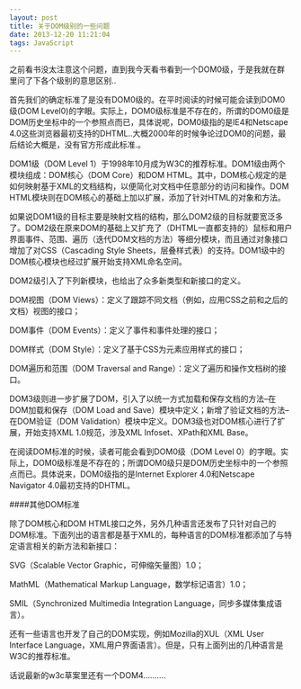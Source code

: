 ```yaml
---
layout: post
title: 关于DOM级别的一些问题
date: 2013-12-20 11:21:04
tags: JavaScript
---
```


之前看书没太注意这个问题，直到我今天看书看到一个DOM0级，于是我就在群里问了下各个级别的意思区别..

首先我们的确定标准了是没有DOM0级的。在平时阅读的时候可能会读到DOM0级(DOM Level0)的字眼。实际上，DOM0级标准是不存在的，所谓的DOM0级是DOM历史坐标中的一个参照点而已，具体说呢，DOM0级指的是IE4和Netscape 4.0这些浏览器最初支持的DHTML..大概2000年的时候争论过DOM0的问题，最后结论大概是，没有官方形成此标准.。

DOM1级（DOM Level 1）于1998年10月成为W3C的推荐标准。DOM1级由两个模块组成：DOM核心（DOM Core）和DOM HTML。其中，DOM核心规定的是如何映射基于XML的文档结构，以便简化对文档中任意部分的访问和操作。DOM HTML模块则在DOM核心的基础上加以扩展，添加了针对HTML的对象和方法。

如果说DOM1级的目标主要是映射文档的结构，那么DOM2级的目标就要宽泛多了。DOM2级在原来DOM的基础上又扩充了（DHTML一直都支持的）鼠标和用户界面事件、范围、遍历（迭代DOM文档的方法）等细分模块，而且通过对象接口增加了对CSS（Cascading Style Sheets，层叠样式表）的支持。DOM1级中的DOM核心模块也经过扩展开始支持XML命名空间。

DOM2级引入了下列新模块，也给出了众多新类型和新接口的定义。

DOM视图（DOM Views）：定义了跟踪不同文档（例如，应用CSS之前和之后的文档）视图的接口；

DOM事件（DOM Events）：定义了事件和事件处理的接口；

DOM样式（DOM Style）：定义了基于CSS为元素应用样式的接口；

DOM遍历和范围（DOM Traversal and Range）：定义了遍历和操作文档树的接口。

DOM3级则进一步扩展了DOM，引入了以统一方式加载和保存文档的方法–在DOM加载和保存（DOM Load and Save）模块中定义；新增了验证文档的方法–在DOM验证（DOM Validation）模块中定义。DOM3级也对DOM核心进行了扩展，开始支持XML 1.0规范，涉及XML Infoset、XPath和XML Base。

在阅读DOM标准的时候，读者可能会看到DOM0级（DOM Level 0）的字眼。实际上，DOM0级标准是不存在的；所谓DOM0级只是DOM历史坐标中的一个参照点而已。具体说来，DOM0级指的是Internet Explorer 4.0和Netscape Navigator 4.0最初支持的DHTML。

####其他DOM标准

除了DOM核心和DOM HTML接口之外，另外几种语言还发布了只针对自己的DOM标准。下面列出的语言都是基于XML的，每种语言的DOM标准都添加了与特定语言相关的新方法和新接口：

SVG（Scalable Vector Graphic，可伸缩矢量图）1.0；

MathML（Mathematical Markup Language，数学标记语言）1.0；

SMIL（Synchronized Multimedia Integration Language，同步多媒体集成语言）。

还有一些语言也开发了自己的DOM实现，例如Mozilla的XUL（XML User Interface Language，XML用户界面语言）。但是，只有上面列出的几种语言是W3C的推荐标准。

话说最新的w3c草案里还有一个DOM4……….



